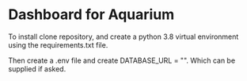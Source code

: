 # Dashboard for Aquarium

To install clone repository, and create a python 3.8 virtual environment using the requirements.txt file.

Then create a .env file and create DATABASE_URL = "". Which can be supplied if asked.
